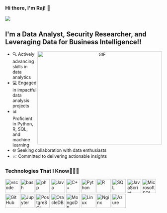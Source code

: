### Hi there, I'm Raj! 👋  

<!-- [![Twitter Follow](https://img.shields.io/twitter/follow/Dark3rH4cK?color=1DA1F2&logo=twitter&style=for-the-badge)](https://twitter.com/intent/follow?screen_name=Dark3rH4cK) -->

[![](https://process.fs.teachablecdn.com/ADNupMnWyR7kCWRvm76Laz/resize=height:60/https://www.filepicker.io/api/file/DKIWoDnSdeHEJe4jxsiw)](https://github.com/secarmy/resources)

<!-- <img align='right' src="https://media1.giphy.com/media/26gQt4FJ6gd6DUGFW/giphy.gif" width="380"> -->



## I'm a Data Analyst, Security Researcher, and Leveraging Data for Business Intelligence!!

<a target="_blank" align="center">
  <img align="right" top="500" height="300" width="400" alt="GIF" src="https://media.giphy.com/media/SWoSkN6DxTszqIKEqv/giphy.gif">
</a>

- 🔍 Actively advancing skills in data analytics
- 💻 Engaged in impactful data analysis projects
- 📊 Proficient in Python, R, SQL, and machine learning
- 🌐 Seeking collaboration with data enthusiasts
- 📈 Committed to delivering actionable insights
  


<h3> Technologies That I Know👨🏻‍💻</h2>
<p align="left">
<img src="https://cdn.jsdelivr.net/gh/devicons/devicon/icons/vscode/vscode-original.svg" alt="vscode" width="45" height="45"/>
<img src="https://cdn.jsdelivr.net/gh/devicons/devicon/icons/bash/bash-original.svg" alt="bash" width="45" height="45"/>
<img src="https://cdn.jsdelivr.net/gh/devicons/devicon/icons/php/php-original.svg" alt="php" width="45" height="45"/>
<img src="https://cdn.jsdelivr.net/gh/devicons/devicon/icons/java/java-original.svg" alt="Java" width="45" height="45"/>
<img src="https://cdn.jsdelivr.net/gh/devicons/devicon/icons/cplusplus/cplusplus-original.svg" alt="C++" width="45" height="45"/>
<img src="https://cdn.jsdelivr.net/gh/devicons/devicon/icons/python/python-original.svg" alt="Python" width="45" height="45"/>
<img src="https://www.r-project.org/logo/Rlogo.svg" alt="R" width="45" height="45"/>
<img src="https://cdn.jsdelivr.net/gh/devicons/devicon/icons/mysql/mysql-original.svg" alt="SQL" width="45" height="45"/>
<img src="https://cdn.jsdelivr.net/gh/devicons/devicon/icons/javascript/javascript-original.svg" alt="JavaScript" width="45" height="45"/>
<img src="https://cdn.jsdelivr.net/gh/devicons/devicon/icons/microsoftsqlserver/microsoftsqlserver-plain-wordmark.svg" alt="Microsoft SQL Server" width="45" height="45"/>
<img src="https://cdn.jsdelivr.net/gh/devicons/devicon/icons/github/github-original.svg" alt="GitHub" width="45" height="45"/>
<img src="https://cdn.jsdelivr.net/gh/devicons/devicon/icons/jupyter/jupyter-original.svg" alt="Jupyter" width="45" height="45"/>
<img src="https://cdn.jsdelivr.net/gh/devicons/devicon/icons/postgresql/postgresql-original.svg" alt="PostgreSQL" width="45" height="45"/>
<img src="https://cdn.jsdelivr.net/gh/devicons/devicon/icons/oracle/oracle-original.svg" alt="OracleDB" width="45" height="45"/>
<img src="https://cdn.jsdelivr.net/gh/devicons/devicon/icons/mongodb/mongodb-original.svg" alt="MongoDB" width="45" height="45"/>
<img src="https://cdn.jsdelivr.net/gh/devicons/devicon/icons/linux/linux-original.svg" alt="Linux" width="45" height="45"/>
<img src="https://cdn.jsdelivr.net/gh/devicons/devicon/icons/nginx/nginx-original.svg" alt="Nginx" width="45" height="45"/>
<img src="https://cdn.jsdelivr.net/gh/devicons/devicon/icons/azure/azure-original.svg" alt="Azure" width="45" height="45"/>

</p>

<!--### Connect with me :

[<img align="left" alt="codeSTACKr | Twitter" width="22px" src="https://cdn.jsdelivr.net/npm/simple-icons@v3/icons/twitter.svg" />][twitter]
[<img align="left" alt="codeSTACKr | LinkedIn" width="22px" src="https://cdn.jsdelivr.net/npm/simple-icons@v3/icons/linkedin.svg" />][linkedin]


[twitter]: https://twitter.com/Dark3rH4cK
[linkedin]: https://www.linkedin.com/in/raj-prajapati455

<br/>
<br/>

<!--### 📈  My Github Stats:

<p align="center"> <img src="https://github-readme-stats.vercel.app/api?username=raz455&show_icons=true&theme=gotham" alt="raz455" />
